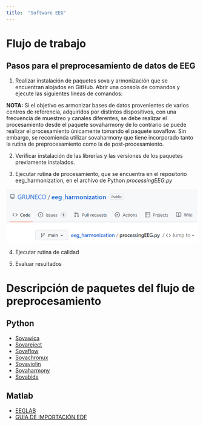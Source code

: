 ```yaml
---
title:  "Software EEG"
---
```


# Flujo de trabajo

## Pasos para el preprocesamiento de datos de EEG

1. Realizar instalación de paquetes sova y armonización que se encuentran alojados en GitHub. Abrir una consola de comandos y ejecute las siguientes líneas de comandos:  

**NOTA:** Si el objetivo es armonizar bases de datos provenientes de varios centros de referencia, adquiridos por distintos dispositivos, con una frecuencia de muestreo y canales diferentes, se debe realizar el procesamiento desde el paquete sovaharmony de lo contrario se puede realizar el procesamiento únicamente tomando el paquete sovaflow. Sin embargo, se recomienda utilizar sovaharmony que tiene incorporado tanto la rutina de preprocesamiento como la de post-procesamiento. 

2. Verificar instalación de las librerías y las versiones de los paquetes previamente instalados.  

3. Ejecutar rutina de procesamiento, que se encuentra en el repositorio eeg_harmonization, en el archivo de Python *processingEEG.py*

![Procesamiento](img\paths_prop.png)

4. Ejecutar rutina de calidad 

5. Evaluar resultados 

# Descripción de paquetes del flujo de preprocesamiento

## Python

- [Sovawica](https://gruneco.github.io/sovawica.html)
- [Sovareject](https://gruneco.github.io/sovareject.html)
- [Sovaflow](https://gruneco.github.io/sovaflow.html)
- [Sovachronux](https://gruneco.github.io/sovachronux.html)
- [Sovaviolin](https://gruneco.github.io/sovaviolin.html)
- [Sovaharmony](https://gruneco.github.io/sovaharmony.html)
- [Sovabids](https://gruneco.github.io/sovabids.html)

## Matlab

- [EEGLAB](https://gruneco.github.io/eeglab.html)
- [GUÍA DE IMPORTACIÓN EDF](https://gruneco.github.ioguidelines_import_edf.html)













